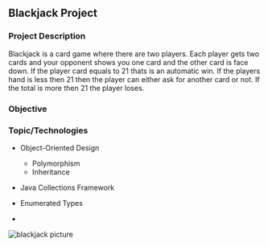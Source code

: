 ## Blackjack Project

### Project Description
		
Blackjack is a card game where there are two players. Each player gets two cards and your opponent shows you one card	and the other card is face down. If the player card equals to 21	 thats is an automatic win. If the players hand is less then 21 then the player can either ask for another card or not. If the total is more then 21 the player loses.  


### Objective

### Topic/Technologies

* Object-Oriented Design
	* Polymorphism
	* Inheritance
* Java Collections Framework
* Enumerated Types

* 
![blackjack picture](https://nj-casino.goldennuggetcasino.com/media/uploads/games/game_icons_mobile/black-jack-igt-mobile_large.png)